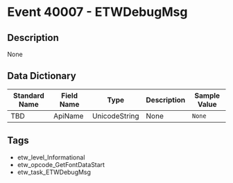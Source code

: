 # Event 40007 - ETWDebugMsg

## Description
None

## Data Dictionary
|Standard Name|Field Name|Type|Description|Sample Value|
|---|---|---|---|---|
|TBD|ApiName|UnicodeString|None|`None`|

## Tags
* etw_level_Informational
* etw_opcode_GetFontDataStart
* etw_task_ETWDebugMsg